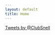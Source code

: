 ```yaml
---
layout: default
title: Home
---
```


<a class="twitter-timeline" href="https://twitter.com/ClubSnell" data-widget-id="355320525607796736">Tweets by @ClubSnell</a>
<script>!function(d,s,id){var js,fjs=d.getElementsByTagName(s)[0],p=/^http:/.test(d.location)?'http':'https';if(!d.getElementById(id)){js=d.createElement(s);js.id=id;js.src=p+"://platform.twitter.com/widgets.js";fjs.parentNode.insertBefore(js,fjs);}}(document,"script","twitter-wjs");</script>
